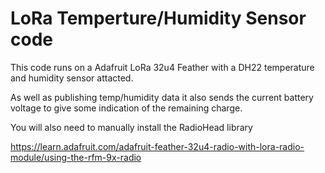 # LoRa Temperture/Humidity Sensor code

This code runs on a Adafruit LoRa 32u4 Feather with a
DH22 temperature and humidity sensor attacted.

As well as publishing temp/humidity data it also sends
the current battery voltage to give some indication of the 
remaining charge.


You will also need to manually install the RadioHead library

https://learn.adafruit.com/adafruit-feather-32u4-radio-with-lora-radio-module/using-the-rfm-9x-radio